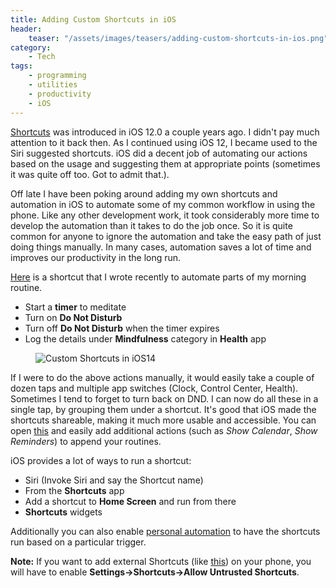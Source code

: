 ```yaml
---
title: Adding Custom Shortcuts in iOS
header:
    teaser: "/assets/images/teasers/adding-custom-shortcuts-in-ios.png"
category:
    - Tech
tags:
    - programming
    - utilities
    - productivity
    - iOS
---
```


[Shortcuts](https://support.apple.com/guide/shortcuts/shortcuts-at-a-glance-apdf22b0444c/ios) was introduced in iOS 12.0 a couple years ago. I didn't pay much attention to it back then. As I continued using iOS 12, I became used to the Siri suggested shortcuts. iOS did a decent job of automating our actions based on the usage and suggesting them at appropriate points (sometimes it was quite off too. Got to admit that.).

Off late I have been poking around adding my own shortcuts and automation in iOS to automate some of my common workflow in using the phone. Like any other development work, it took considerably more time to develop the automation than it takes to do the job once. So it is quite common for anyone to ignore the automation and take the easy path of just doing things manually. In many cases, automation saves a lot of time and improves our productivity in the long run.

[Here](https://www.icloud.com/shortcuts/166deff5193843268fb8a30538934f89) is a shortcut that I wrote recently to automate parts of my morning routine.

- Start a **timer** to meditate
- Turn on **Do Not Disturb**
- Turn off **Do Not Disturb** when the timer expires
- Log the details under **Mindfulness** category in **Health** app

<figure class="align-center" style="width: 360px">
    <img src="{{site.url}}/assets/images/for-posts/ios_shortcuts_mindful.gif" title="Custom Shortcuts in iOS14"/>
</figure>

If I were to do the above actions manually, it would easily take a couple of dozen taps and multiple app switches (Clock, Control Center, Health). Sometimes I tend to forget to turn back on DND. I can now do all these in a single tap, by grouping them under a shortcut. It's good that iOS made the shortcuts shareable, making it much more usable and accessible. You can open [this](https://www.icloud.com/shortcuts/166deff5193843268fb8a30538934f89) and easily add additional actions (such as *Show Calendar*, *Show Reminders*) to append your routines.

iOS provides a lot of ways to run a shortcut:

- Siri (Invoke Siri and say the Shortcut name)
- From the **Shortcuts** app
- Add a shortcut to **Home Screen** and run from there
- **Shortcuts** widgets

Additionally you can also enable [personal automation](https://support.apple.com/guide/shortcuts/create-a-new-personal-automation-apdfbdbd7123/ios) to have the shortcuts run based on a particular trigger.

**Note:** If you want to add external Shortcuts (like [this](https://www.icloud.com/shortcuts/166deff5193843268fb8a30538934f89)) on your phone, you will have to enable **Settings->Shortcuts->Allow Untrusted Shortcuts**.
